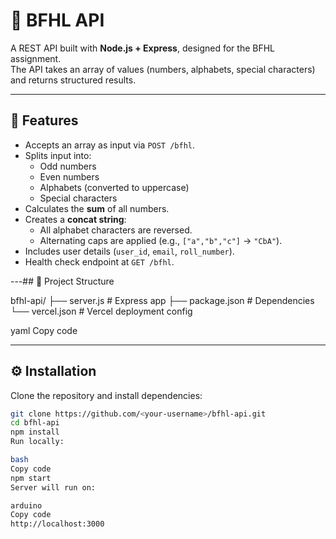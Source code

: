 # 🚀 BFHL API

A REST API built with **Node.js + Express**, designed for the BFHL assignment.  
The API takes an array of values (numbers, alphabets, special characters) and returns structured results.

---

## 📌 Features

- Accepts an array as input via `POST /bfhl`.
- Splits input into:
  - Odd numbers
  - Even numbers
  - Alphabets (converted to uppercase)
  - Special characters
- Calculates the **sum** of all numbers.
- Creates a **concat string**:
  - All alphabet characters are reversed.
  - Alternating caps are applied (e.g., `["a","b","c"]` → `"CbA"`).
- Includes user details (`user_id`, `email`, `roll_number`).
- Health check endpoint at `GET /bfhl`.

---## 📂 Project Structure

bfhl-api/
├── server.js # Express app
├── package.json # Dependencies
└── vercel.json # Vercel deployment config

yaml
Copy code

---

## ⚙️ Installation

Clone the repository and install dependencies:

```bash
git clone https://github.com/<your-username>/bfhl-api.git
cd bfhl-api
npm install
Run locally:

bash
Copy code
npm start
Server will run on:

arduino
Copy code
http://localhost:3000